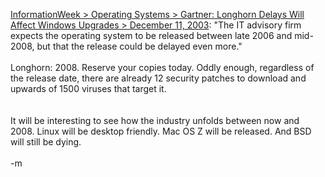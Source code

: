 <a href="http://www.informationweek.com/story/showArticle.jhtml?articleID=16700197">InformationWeek > Operating Systems > Gartner: Longhorn Delays Will Affect Windows Upgrades > December 11, 2003</a>: "The IT advisory firm expects the operating system to be released between late 2006 and mid-2008, but that the release could be delayed even more."
<br />
<br />Longhorn: 2008.  Reserve your copies today.  Oddly enough, regardless of the release date, there are already 12 security patches to download and upwards of 1500 viruses that target it.  
<br />
<br />It will be interesting to see how the industry unfolds between now and 2008.  Linux will be desktop friendly.  Mac OS Z will be released.  And BSD will still be dying.  
<br />-m
<br />